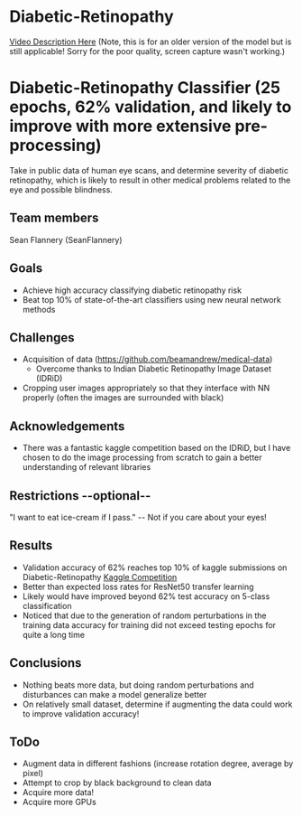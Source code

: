 # Diabetic-Retinopathy
[Video Description Here](https://www.youtube.com/watch?v=mDEfWfvOvLQ) (Note, this is for an older version of the model but is still applicable! Sorry for the poor quality, screen capture wasn't working.)

# Diabetic-Retinopathy Classifier (25 epochs, 62% validation, and likely to improve with more extensive pre-processing)
Take in public data of human eye scans, and determine severity of diabetic retinopathy, which is likely to result in other medical problems related to the eye and possible blindness.
## Team members
Sean Flannery (SeanFlannery)
## Goals
- Achieve high accuracy classifying diabetic retinopathy risk
- Beat top 10% of state-of-the-art classifiers using new neural network methods
## Challenges
- Acquisition of data (https://github.com/beamandrew/medical-data)
  - Overcome thanks to Indian Diabetic Retinopathy Image Dataset (IDRiD)
- Cropping user images appropriately so that they interface with NN properly (often the images are surrounded with black)
## Acknowledgements
- There was a fantastic kaggle competition based on the IDRiD, but I have chosen to do the image processing from scratch to gain a better understanding of relevant libraries
## Restrictions --optional--
"I want to eat ice-cream if I pass." -- Not if you care about your eyes!

## Results
- Validation accuracy of 62% reaches top 10% of kaggle submissions on Diabetic-Retinopathy [Kaggle Competition](https://www.kaggle.com/c/diabetic-retinopathy-detection/leaderboard)
- Better than expected loss rates for ResNet50 transfer learning
- Likely would have improved beyond 62% test accuracy on 5-class classification
- Noticed that due to the generation of random perturbations in the training data accuracy for training did not exceed testing epochs for quite a long time

## Conclusions
- Nothing beats more data, but doing random perturbations and disturbances can make a model generalize better
- On relatively small dataset, determine if augmenting the data could work to improve validation accuracy!

## ToDo
- Augment data in different fashions (increase rotation degree, average by pixel)
- Attempt to crop by black background to clean data
- Acquire more data! 
- Acquire more GPUs
